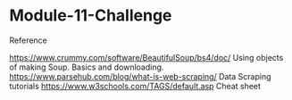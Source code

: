 # Module-11-Challenge

Reference

https://www.crummy.com/software/BeautifulSoup/bs4/doc/  Using objects of making Soup. Basics and downloading.
https://www.parsehub.com/blog/what-is-web-scraping/     Data Scraping tutorials
https://www.w3schools.com/TAGS/default.asp              Cheat sheet
